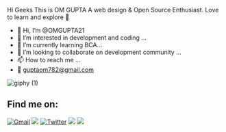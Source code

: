 Hi Geeks This is OM GUPTA
A web design & Open Source Enthusiast. Love to learn and explore 🚀

- 👋 Hi, I’m @OMGUPTA21
- 👀 I’m interested in development and coding ...
- 🌱 I’m currently learning BCA...
- 💞️ I’m looking to collaborate on development community ...
- 📫 How to reach me ...
- 📧 guptaom782@gmail.com


![giphy (1)](https://user-images.githubusercontent.com/73100677/116987788-1edda180-aced-11eb-8760-60ecac06b59e.gif)


<!---
OMGUPTA21/OMGUPTA21 is a ✨ special ✨ repository because its `README.md` (this file) appears on your GitHub profile.
You can click the Preview link to take a look at your changes.
--->

## Find me on:
[<img alt="Gmail" src="https://img.shields.io/badge/Gmail-D14836?style=for-the-badge&logo=gmail&logoColor=white" >](mailto:guptaom782@gmail.com)
[<img src="https://img.shields.io/badge/linkedin-%230077B5.svg?&style=for-the-badge&logo=linkedin&logoColor=white">](https://www.linkedin.com/in/om-gupta-291111198/)
[<img alt="Twitter" src="https://img.shields.io/badge/Twitter-1DA1F2?style=for-the-badge&logo=twitter&logoColor=white"/>](https://twitter.com/OmGupta79801963)
[<img src="https://img.shields.io/badge/Github-%23000000.svg?&style=for-the-badge&logo=github&logoColor=white">](https://github.com/OMGUPTA21)
[<img src="https://img.shields.io/badge/Youtube-%23000000.svg?&style=for-the-badge">](https://www.youtube.com/channel/UCBpgSleRY0JfzAyW59beChQ)
